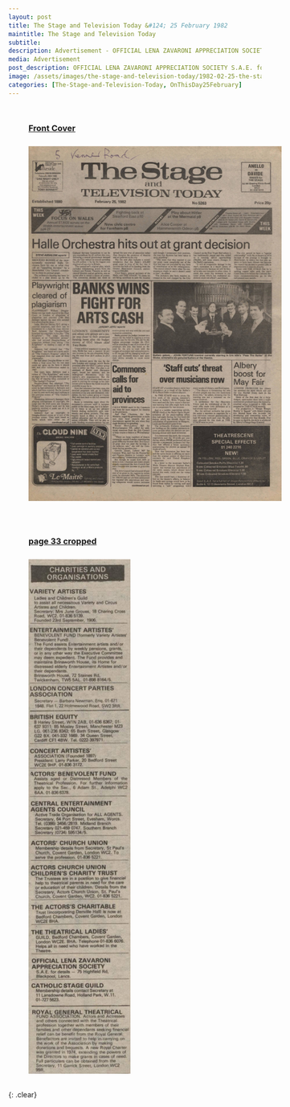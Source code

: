 ```yaml
---
layout: post
title: The Stage and Television Today &#124; 25 February 1982
maintitle: The Stage and Television Today
subtitle: 
description: Advertisement - OFFICIAL LENA ZAVARONI APPRECIATION SOCIETY S.A.E. for details 75 Highfield Rd. Blackpool. Lanes. CATHOLIC STAGE GUILD Membership details contact
media: Advertisement
post_description: OFFICIAL LENA ZAVARONI APPRECIATION SOCIETY S.A.E. for details 75 Highfield Rd. Blackpool. Lanes. CATHOLIC STAGE GUILD.
image: /assets/images/the-stage-and-television-today/1982-02-25-the-stage-and-television-today-front-cover.png
categories: [The-Stage-and-Television-Today, OnThisDay25February]
---
```


<figure class="fig1">
<figcaption>
<h3 id="front"><a href="#front">Front Cover</a></h3>
</figcaption>
<a href="/assets/images/the-stage-and-television-today/1982-02-25-the-stage-and-television-today-front-cover.png"><img src="/assets/images/the-stage-and-television-today/1982-02-25-the-stage-and-television-today-front-cover.png" class="full-width zoom-in"></a>
</figure>

<figure class="fig2">
<figcaption>
<h3 id="cropped"><a href="#cropped">page 33 cropped</a></h3>
</figcaption>
<a href="/assets/images/the-stage-and-television-today/1982-02-25-the-stage-and-television-today-page-33.png"><img src="/assets/images/the-stage-and-television-today/1982-02-25-the-stage-and-television-today-page-33.png" class="full-width zoom-in"></a>
</figure>

<br />{: .clear}

<style>
.fig1 {float:left; width:61%;}

.fig2 {float:right; width:37%;}

@media screen and (orientation:portrait) {
.fig1, .fig2 {float:left; width:100%; margin-bottom:30px;}
figcaption {float:left; width:100%; margin-bottom: 10px;}
}
</style>


